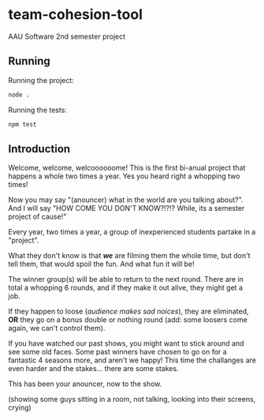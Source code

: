 # team-cohesion-tool
AAU Software 2nd semester project

## Running

Running the project:
```bash
node .
```

Running the tests:
```bash
npm test
```

## Introduction
Welcome, welcome, welcoooooome!
This is the first bi-anual project that happens a whole two times a year.
Yes you heard right a whopping two times!

Now you may say "(anouncer) what in the world are you talking about?". 
And I will say "HOW COME YOU DON'T KNOW?!?!? While, its a semester project of cause!"

Every year, two times a year, a group of inexperienced students partake in a "project".

What they don't know is that ***we*** are filming them the whole time, but don't tell them, that would spoil the fun.
And what fun it will be!

The winner group(s) will be able to return to the next round. There are in total a whopping 6 rounds, and if they make it out alive, they might get a job.

If they happen to loose (*audience makes sad noices*), they are eliminated, **OR** they go on a bonus double or nothing round (add: some loosers come again, we can't control them).

If you have watched our past shows, you might want to stick around and see some old faces. Some past winners have chosen to go on for a fantastic 4 seasons more, and aren't we happy!
This time the challanges are even harder and the stakes... there are some stakes.

This has been your anouncer, now to the show.

(showing some guys sitting in a room, not talking, looking into their screens, crying)
